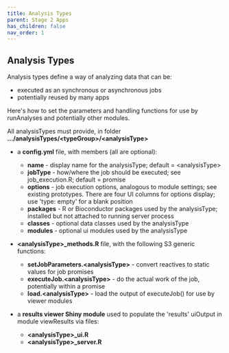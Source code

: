 ```yaml
---
title: Analysis Types
parent: Stage 2 Apps
has_children: false
nav_order: 1
---
```


## Analysis Types

Analysis types define a way of analyzing data that can be:

- executed as an synchronous or asynchronous jobs
- potentially reused by many apps

Here's how to set the parameters and handling functions for
use by runAnalyses and potentially other modules.

All analysisTypes must provide, in folder **.../analysisTypes/\<typeGroup\>/\<analysisType\>**

- a **config.yml** file, with members (all are optional):
    - **name** - display name for the analysisType; default = \<analysisType\>
    - **jobType** - how/where the job should be executed; see job_execution.R; default = promise
    - **options** - job execution options, analogous to module settings; see existing prototypes. There are four UI columns for options display; use 'type: empty' for a blank position
    - **packages** - R or Bioconductor packages used by the analysisType; installed but not attached to running server process
    - **classes** - optional data classes used by the analysisType
    - **modules** - optional ui modules used by the analysisType  
  
- **\<analysisType\>_methods.R** file, with the following S3 generic functions:
    - **setJobParameters.\<analysisType\>** - convert reactives to static values for job promises
    - **executeJob.\<analysisType\>** - do the actual work of the job, potentially within a promise
    - **load.\<analysisType\>** - load the output of executeJob() for use by viewer modules

- a **results viewer Shiny module** used to populate the 'results' uiOutput in module viewResults via files:
    - **\<analysisType\>_ui.R**
    - **\<analysisType\>_server.R**
